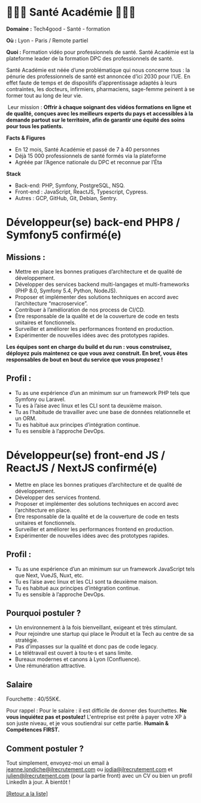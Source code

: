 # 👩🏻‍⚕️ Santé Académie 👨🏻‍⚕️

**Domaine :** Tech4good - Santé - formation 

**Où :** Lyon - Paris / Remote partiel 

**Quoi :** Formation vidéo pour professionnels de santé. Santé Académie est la plateforme leader de la formation DPC des professionnels de santé. 

Santé Académie est néée d’une problématique qui nous concerne tous : la pénurie des professionnels de santé est annoncée d’ici 2030 pour l’UE. En effet faute de temps et de dispositifs d’apprentissage adaptés à leurs contraintes, les docteurs, infirmiers, pharmaciens, sage-femme peinent à se former tout au long de leur vie. 

 Leur mission : **Offrir à chaque soignant des vidéos formations en ligne et de qualité, conçues avec les meilleurs experts du pays et accessibles à la demande partout sur le territoire, afin de garantir une équité des soins pour tous les patients.**

**Facts & Figures**

* En 12 mois, Santé Académie et passé de 7 à 40 personnes 
* Déjà 15 000 professionnels de santé formés via la plateforme 
* Agréée par l’Agence nationale du DPC et reconnue par l’Éta

**Stack**

* Back-end: PHP, Symfony, PostgreSQL, NSQ.
* Front-end : JavaScript, ReactJS, Typescript, Cypress.
* Autres : GCP, GitHub, Git, Debian, Sentry.

# Développeur(se) back-end PHP8 / Symfony5 confirmé(e)

## Missions :

* Mettre en place les bonnes pratiques d’architecture et de qualité de développement.
* Développer des services backend multi-langages et multi-frameworks (PHP 8.0, Symfony 5.4, Python, NodeJS).
* Proposer et implémenter des solutions techniques en accord avec l’architecture “macroservice”.
* Contribuer à l’amélioration de nos process de CI/CD.
* Être responsable de la qualité et de la couverture de code en tests unitaires et fonctionnels.
* Surveiller et améliorer les performances frontend en production.
* Expérimenter de nouvelles idées avec des prototypes rapides.

**Les équipes sont en charge du build et du run : vous construisez, déployez puis maintenez ce que vous avez construit. En bref, vous êtes responsables de bout en bout du service que vous proposez !**

## Profil :

* Tu as une expérience d’un an minimum sur un framework PHP tels que Symfony ou Laravel.
* Tu es à l’aise avec linux et les CLI sont ta deuxième maison.
* Tu as l’habitude de travailler avec une base de données relationnelle et un ORM.
* Tu es habitué aux principes d’intégration continue.
* Tu es sensible à l’approche DevOps.

# Développeur(se) front-end JS / ReactJS / NextJS confirmé(e) 

* Mettre en place les bonnes pratiques d’architecture et de qualité de développement.
* Développer des services frontend.
* Proposer et implémenter des solutions techniques en accord avec l’architecture en place.
* Être responsable de la qualité et de la couverture de code en tests unitaires et fonctionnels. 
* Surveiller et améliorer les performances frontend en production.
* Expérimenter de nouvelles idées avec des prototypes rapides.

## Profil :

* Tu as une expérience d’un an minimum sur un framework JavaScript tels que Next, VueJS, Nuxt, etc. 
* Tu es l’aise avec linux et les CLI sont ta deuxième maison. 
* Tu es habitué aux principes d’intégration continue. 
* Tu es sensible à l’approche DevOps. 

## Pourquoi postuler ?
 
* Un environnement à la fois bienveillant, exigeant et très stimulant. 
* Pour rejoindre une startup qui place le Produit et la Tech au centre de sa stratégie.
* Pas d’impasses sur la qualité et donc pas de code legacy.
* Le télétravail est ouvert à tou·te·s et sans limite.
* Bureaux modernes et canons à Lyon (Confluence). 
* Une rémunération attractive. 

## Salaire

Fourchette : 40/55K€.

Pour rappel : Pour le salaire : il est difficile de donner des fourchettes. **Ne vous inquiétez pas et postulez!** L'entreprise est prête à payer votre XP à son juste niveau, et je vous soutiendrai sur cette partie. **Humain & Compétences FIRST.**

## Comment postuler ?

Tout simplement, envoyez-moi un email à jeanne.londiche@jlrecrutement.com ou jodia@jlrecrutement.com et julien@jlrecrutement.com (pour la partie front) avec un CV ou bien un profil LinkedIn à jour. À bientôt !

<a href="https://github.com/jlondiche/job-board-php/blob/master/README.md">[Retour a la liste]</a> 